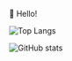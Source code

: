 👋 Hello!

![Top Langs](https://github-readme-stats.vercel.app/api/top-langs/?username=dirkarnez&hide=html&layout=compact&langs_count=12)

![GitHub stats](https://github-readme-stats.vercel.app/api?username=dirkarnez&show_icons=true&theme=radical)
